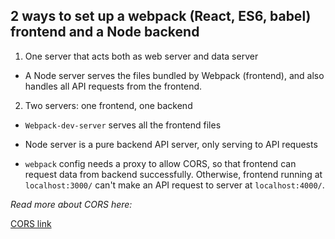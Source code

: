 ## 2 ways to set up a webpack (React, ES6, babel) frontend and a Node backend


1. One server that acts both as web server and data server

  - A Node server serves the files bundled by Webpack (frontend), and also handles all API requests from the frontend.


2. Two servers: one frontend, one backend
  - `Webpack-dev-server` serves all the frontend files

  - Node server is a pure backend API server, only serving to API requests

  - `webpack` config needs a proxy to allow CORS, so that frontend can request data from backend successfully. Otherwise, frontend running at `localhost:3000/` can't make an API request to server at `localhost:4000/`.


  *Read more about CORS here:*

  [CORS link](/cors/link)
